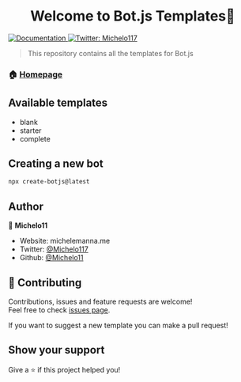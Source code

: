 <h1 align="center">Welcome to Bot.js Templates👋</h1>
<p>
  <a href="https://botjs.michelemanna.me" target="_blank">
    <img alt="Documentation" src="https://img.shields.io/badge/documentation-yes-brightgreen.svg" />
  </a>
  <a href="https://twitter.com/Michelo117" target="_blank">
    <img alt="Twitter: Michelo117" src="https://img.shields.io/twitter/follow/Michelo117.svg?style=social" />
  </a>
</p>

> This repository contains all the templates for Bot.js

### 🏠 [Homepage](https://github.com/Michelo11/botjs)

## Available templates
- blank
- starter
- complete

## Creating a new bot

```sh
npx create-botjs@latest
```

## Author

👤 **Michelo11**

* Website: michelemanna.me
* Twitter: [@Michelo117](https://twitter.com/Michelo117)
* Github: [@Michelo11](https://github.com/Michelo11)

## 🤝 Contributing

Contributions, issues and feature requests are welcome!<br />Feel free to check [issues page](https://github.com/BotJsLib/templates/issues). 

If you want to suggest a new template you can make a pull request!

## Show your support

Give a ⭐️ if this project helped you!
